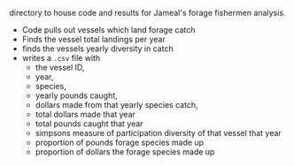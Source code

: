 directory to house code and results for Jameal's forage fishermen analysis.

+ Code pulls out vessels which land forage catch
+ Finds the vessel total landings per year
+ finds the vessels yearly diversity in catch
+ writes a `.csv` file with
  + the vessel ID,
  + year,
  + species,
  + yearly pounds caught,
  + dollars made from that yearly species catch,
  + total dollars made that year
  + total pounds caught that year
  + simpsons measure of participation diversity of that vessel that year
  + proportion of pounds forage species made up
  + proportion of dollars the forage species made up
